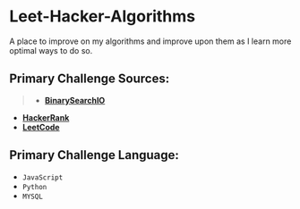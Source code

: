 # Leet-Hacker-Algorithms  
A place to improve on my algorithms and improve upon them as I learn more optimal ways to do so.  

## Primary Challenge Sources:
> * [**BinarySearchIO**](https://binarysearch.io)  
* [**HackerRank**](https://www.hackerrank.com)  
* [**LeetCode**](https://leetcode.com)  

## Primary Challenge Language:  
* `JavaScript` 
* `Python`
* `MYSQL`  



